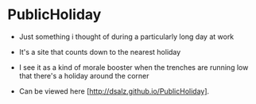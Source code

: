 # PublicHoliday

- Just something i thought of during a particularly long day at work

- It's a site that counts down to the nearest holiday

- I see it as a kind of morale booster when the trenches are running low that there's a holiday around the corner

- Can be viewed here [http://dsalz.github.io/PublicHoliday].
